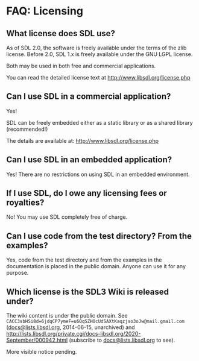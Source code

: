 # FAQ: Licensing


## What license does SDL use?
As of SDL 2.0, the software is freely available under the terms of the zlib license. Before 2.0, SDL 1.x is freely available under the GNU LGPL license.

Both may be used in both free and commercial applications.

You can read the detailed license text at http://www.libsdl.org/license.php

## Can I use SDL in a commercial application?

Yes!

SDL can be freely embedded either as a static library or as a shared library (recommended!)

The details are available at: http://www.libsdl.org/license.php

## Can I use SDL in an embedded application?

Yes! There are no restrictions on using SDL in an embedded environment.

## If I use SDL, do I owe any licensing fees or royalties?

No! You may use SDL completely free of charge.

## Can I use code from the test directory? From the examples?

Yes, code from the test directory and from the examples in the documentation is placed in the public domain. Anyone can use it for any purpose.

## Which license is the SDL3 Wiki is released under?

The wiki content is under the public domain. See `CACC3sbHSi8d=6jdqCP7ymeF=u6QqSZHOcUdSAXtKaqzjso3oJw@mail.gmail.com` (docs@lists.libsdl.org, 2014-06-15, unarchived) and http://lists.libsdl.org/private.cgi/docs-libsdl.org/2020-September/000942.html (subscribe to docs@lists.libsdl.org to see).

More visible notice pending.
